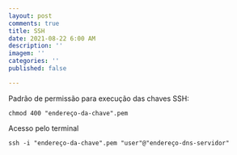 ```yaml
---
layout: post
comments: true
title: SSH
date: 2021-08-22 6:00 AM
description: ''
imagem: ''
categories: ''
published: false

---
```


Padrão de permissão para execução das chaves SSH:

    chmod 400 "endereço-da-chave".pem

Acesso pelo terminal 

    ssh -i "endereço-da-chave".pem "user"@"endereço-dns-servidor"